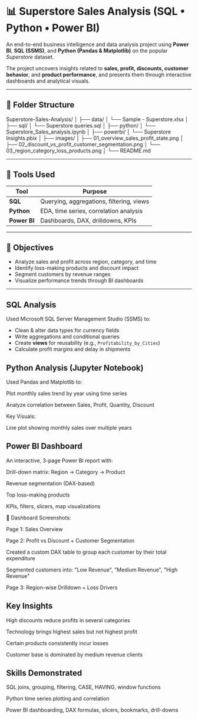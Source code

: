 # 📊 Superstore Sales Analysis (SQL • Python • Power BI)

An end-to-end business intelligence and data analysis project using **Power BI**, **SQL (SSMS)**, and **Python (Pandas & Matplotlib)** on the popular *Superstore* dataset.

The project uncovers insights related to **sales, profit, discounts, customer behavior**, and **product performance**, and presents them through interactive dashboards and analytical visuals.

---

## 📁 Folder Structure
Superstore-Sales-Analysis/
│
├── data/
│ └── Sample - Superstore.xlsx
│
├── sql/
│ └── Superstore queries.sql
│
├── python/
│ └── Superstore_Sales_analysis.ipynb
│
├── powerbi/
│ └── Superstore Insights.pbix
│
├── images/
│ ├── 01_overview_sales_profit_state.png
│ ├── 02_discount_vs_profit_customer_segmentation.png
│ └── 03_region_category_loss_products.png
│
└── README.md


---

## 🔧 Tools Used

| Tool      | Purpose                                 |
|-----------|------------------------------------------|
| **SQL**   | Querying, aggregations, filtering, views |
| **Python**| EDA, time series, correlation analysis   |
| **Power BI** | Dashboards, DAX, drilldowns, KPIs    |

---

## 🎯 Objectives

- Analyze sales and profit across region, category, and time
- Identify loss-making products and discount impact
- Segment customers by revenue ranges
- Visualize performance trends through BI dashboards

---

##  SQL Analysis

Used Microsoft SQL Server Management Studio (SSMS) to:
- Clean & alter data types for currency fields
- Write aggregations and conditional queries
- Create **views** for reusability (e.g., `Profitability_by_Cities`)
- Calculate profit margins and delay in shipments


## Python Analysis (Jupyter Notebook)
Used Pandas and Matplotlib to:

Plot monthly sales trend by year using time series

Analyze correlation between Sales, Profit, Quantity, Discount

Key Visuals:

Line plot showing monthly sales over multiple years



##  Power BI Dashboard
An interactive, 3-page Power BI report with:

Drill-down matrix: Region → Category → Product

Revenue segmentation (DAX-based)

Top loss-making products

KPIs, filters, slicers, map visualizations

📸 Dashboard Screenshots:

Page 1: Sales Overview

Page 2: Profit vs Discount + Customer Segmentation

Created a custom DAX table to group each customer by their total expenditure

Segmented customers into: "Low Revenue", "Medium Revenue", "High Revenue"

Page 3: Region-wise Drilldown + Loss Drivers

## Key Insights
High discounts reduce profits in several categories

Technology brings highest sales but not highest profit

Certain products consistently incur losses

Customer base is dominated by medium revenue clients

## Skills Demonstrated
SQL joins, grouping, filtering, CASE, HAVING, window functions

Python time series plotting and correlation

Power BI dashboarding, DAX formulas, slicers, bookmarks, drill-downs
